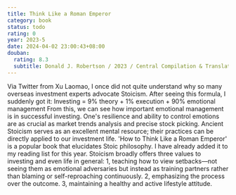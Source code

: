 ```yaml
---
title: Think Like a Roman Emperor
category: book
status: todo
rating: 0
year: 2023-5
date: 2024-04-02 23:00:43+08:00
douban:
  rating: 8.3
  subtitle: Donald J. Robertson / 2023 / Central Compilation & Translation Press
---
```


Via Twitter from Xu Laomao, I once did not quite understand why so many overseas investment experts advocate Stoicism. After seeing this formula, I suddenly got it:
Investing = 9% theory + 1% execution + 90% emotional management
From this, we can see how important emotional management is in successful investing. One's resilience and ability to control emotions are as crucial as market trends analysis and precise stock picking. Ancient Stoicism serves as an excellent mental resource; their practices can be directly applied to our investment life.
'How to Think Like a Roman Emperor' is a popular book that elucidates Stoic philosophy. I have already added it to my reading list for this year. Stoicism broadly offers three values to investing and even life in general: 1, teaching how to view setbacks—not seeing them as emotional adversaries but instead as training partners rather than blaming or self-reproaching continuously. 2, emphasizing the process over the outcome. 3, maintaining a healthy and active lifestyle attitude.
